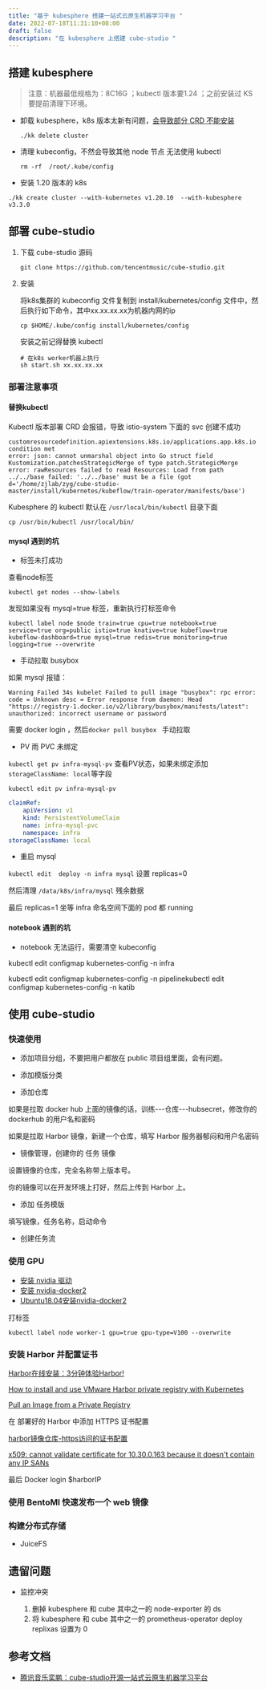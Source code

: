 ```yaml
---
title: "基于 kubesphere 搭建一站式云原生机器学习平台 "
date: 2022-07-18T11:31:10+08:00
draft: false
description: "在 kubesphere 上搭建 cube-studio "
---
```


<!--more-->

 

## 搭建 kubesphere 

> 注意：机器最低规格为：8C16G ；kubectl 版本要1.24 ；之前安装过 KS 要提前清理下环境。

* 卸载 kubesphere，k8s 版本太新有问题，[会导致部分 CRD 不能安装](https://github.com/tencentmusic/cube-studio/issues/47)

  ```shell
  ./kk delete cluster
  ```

* 清理 kubeconfig，不然会导致其他 node 节点 无法使用 kubectl

  ```shell
  rm -rf  /root/.kube/config
  ```

*  安装 1.20 版本的 k8s

  ```
  ./kk create cluster --with-kubernetes v1.20.10  --with-kubesphere v3.3.0
  ```

## 部署 cube-studio

1. 下载 cube-studio 源码

   ```shell
   git clone https://github.com/tencentmusic/cube-studio.git
   ```

2. 安装

   将k8s集群的 kubeconfig 文件复制到 install/kubernetes/config 文件中，然后执行如下命令，其中xx.xx.xx.xx为机器内网的ip

   ```shell
   cp $HOME/.kube/config install/kubernetes/config
   ```

   安装之前记得替换 kubectl 

   ```shell
   # 在k8s worker机器上执行
   sh start.sh xx.xx.xx.xx
   ```

### 部署注意事项

#### 替换kubectl

Kubectl 版本部署 CRD 会报错，导致 istio-system 下面的 svc 创建不成功

```shell
customresourcedefinition.apiextensions.k8s.io/applications.app.k8s.io condition met
error: json: cannot unmarshal object into Go struct field Kustomization.patchesStrategicMerge of type patch.StrategicMerge
error: rawResources failed to read Resources: Load from path ../../base failed: '../../base' must be a file (got d='/home/zjlab/zyg/cube-studio-master/install/kubernetes/kubeflow/train-operator/manifests/base')
```

Kubesphere 的 kubectl 默认在 `/usr/local/bin/kubectl` 目录下面

```shell
cp /usr/bin/kubectl /usr/local/bin/
```





#### mysql  遇到的坑

*  标签未打成功

查看node标签

```shell
kubectl get nodes --show-labels
```

发现如果没有  mysql=true 标签，重新执行打标签命令

```shell
kubectl label node $node train=true cpu=true notebook=true service=true org=public istio=true knative=true kubeflow=true kubeflow-dashboard=true mysql=true redis=true monitoring=true logging=true --overwrite
```

* 手动拉取 busybox

如果  mysql 报错：

```shell
Warning Failed 34s kubelet Failed to pull image "busybox": rpc error: code = Unknown desc = Error response from daemon: Head "https://registry-1.docker.io/v2/library/busybox/manifests/latest": unauthorized: incorrect username or password
```

需要  docker login ，然后`docker pull busybox ` 手动拉取

* PV 雨 PVC 未绑定

`kubectl get pv infra-mysql-pv`  查看PV状态，如果未绑定添加 `storageClassName: local`等字段

`kubectl edit pv infra-mysql-pv`

```yaml
claimRef:
    apiVersion: v1
    kind: PersistentVolumeClaim
    name: infra-mysql-pvc
    namespace: infra
storageClassName: local


```

* 重启 mysql

`kubectl edit  deploy -n infra mysql` 设置 replicas=0

然后清理 `/data/k8s/infra/mysql` 残余数据

最后  replicas=1 坐等 infra 命名空间下面的 pod 都 running



#### notebook 遇到的坑

* notebook 无法运行，需要清空 kubeconfig

kubectl edit configmap kubernetes-config -n infra

kubectl edit configmap kubernetes-config -n pipelinekubectl edit configmap kubernetes-config -n katib



## 使用 cube-studio



### 快速使用

* 添加项目分组，不要把用户都放在  public 项目组里面，会有问题。

* 添加模版分类 
* 添加仓库

如果是拉取 docker hub 上面的镜像的话，训练---仓库---hubsecret，修改你的 dockerhub 的用户名和密码

如果是拉取 Harbor 镜像，新建一个仓库，填写 Harbor 服务器郁闷和用户名密码

* 镜像管理，创建你的 任务 镜像

设置镜像的仓库，完全名称带上版本号。

你的镜像可以在开发环境上打好，然后上传到 Harbor 上。

* 添加 任务模版 

填写镜像，任务名称，启动命令

* 创建任务流







### 使用 GPU

* [安装 nvidia 驱动](https://wangjunjian.com/gpu/2020/11/03/install-nvidia-gpu-driver-on-ubuntu.html)
* [安装 nvidia-docker2](https://wangjunjian.com/docker/2020/10/18/install-nvidia-docker2-on-ubuntu.html)
* [Ubuntu18.04安装nvidia-docker2](https://www.cnblogs.com/l-hh/p/13451639.html)

打标签

```
kubectl label node worker-1 gpu=true gpu-type=V100 --overwrite
```





### 安装 Harbor 并配置证书

 [Harbor在线安装：3分钟体验Harbor!](https://mp.weixin.qq.com/s/oj-C8ioIRfj9uYMDsDsA1w)

[How to install and use VMware Harbor private registry with Kubernetes](https://blog.inkubate.io/how-to-use-harbor-private-registry-with-kubernetes/)

[Pull an Image from a Private Registry](https://kubernetes.io/docs/tasks/configure-pod-container/pull-image-private-registry/)



在 部署好的 Harbor 中添加 HTTPS 证书配置

[harbor镜像仓库-https访问的证书配置](https://zhuanlan.zhihu.com/p/234918875)

[x509: cannot validate certificate for 10.30.0.163 because it doesn't contain any IP SANs](https://blog.csdn.net/min19900718/article/details/87920254)



最后 Docker login $harborIP



### 使用 BentoMl 快速发布一个 web 镜像



### 构建分布式存储

* JuiceFS



## 遗留问题

* 监控冲突

  1. 删掉 kubesphere 和 cube 其中之一的 node-exporter  的 ds
  2. 将 kubesphere 和 cube 其中之一的 prometheus-operator deploy  replixas 设置为 0

  



## 参考文档

* [腾讯音乐栾鹏：cube-studio开源一站式云原生机器学习平台](https://mp.weixin.qq.com/s/6uaUFS01W2lxnM-SU4PsfQ)


